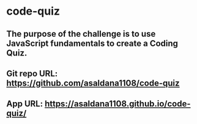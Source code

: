 # code-quiz

## The purpose of the challenge is to use JavaScript fundamentals to create a Coding Quiz. 

## Git repo URL: https://github.com/asaldana1108/code-quiz
## App URL: https://asaldana1108.github.io/code-quiz/ 